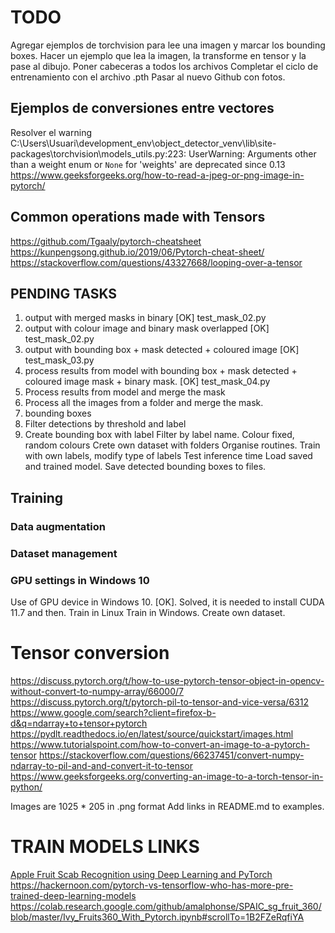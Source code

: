 # TODO
Agregar ejemplos de torchvision para lee una imagen y marcar los bounding boxes. Hacer un ejemplo que lea la imagen, la
transforme en tensor y la pase al dibujo. Poner cabeceras a todos los archivos Completar el ciclo de entrenamiento con
el archivo .pth Pasar al nuevo Github con fotos.

## Ejemplos de conversiones entre vectores
Resolver el warning
C:\Users\Usuari\development_env\object_detector_venv\lib\site-packages\torchvision\models\_utils.py:223: UserWarning: Arguments other than a weight enum or `None` for 'weights' are deprecated since 0.13
https://www.geeksforgeeks.org/how-to-read-a-jpeg-or-png-image-in-pytorch/

## Common operations made with Tensors
https://github.com/Tgaaly/pytorch-cheatsheet
https://kunpengsong.github.io/2019/06/Pytorch-cheat-sheet/
https://stackoverflow.com/questions/43327668/looping-over-a-tensor

## PENDING TASKS
1) output with merged masks in binary [OK] test_mask_02.py
2) output with colour image and binary mask overlapped [OK] test_mask_02.py
3) output with bounding box + mask detected + coloured image [OK] test_mask_03.py
4) process results from model with bounding box + mask detected + coloured image mask + binary mask. [OK] test_mask_04.py
5) Process results from model and merge the mask
6) Process all the images from a folder and merge the mask.
7) bounding boxes
8) Filter detections by threshold and label
9) Create bounding box with label
Filter by label name.
Colour fixed, random colours
Crete own dataset with folders
Organise routines.
Train with own labels, modify type of labels
Test inference time
Load saved and trained model.
Save detected bounding boxes to files.

## Training
### Data augmentation

### Dataset management

### GPU settings in Windows 10
Use of GPU device in Windows 10. [OK].
Solved, it is needed to install CUDA 11.7 and then.
Train in Linux
Train in Windows.
Create own dataset.


# Tensor conversion
https://discuss.pytorch.org/t/how-to-use-pytorch-tensor-object-in-opencv-without-convert-to-numpy-array/66000/7
https://discuss.pytorch.org/t/pytorch-pil-to-tensor-and-vice-versa/6312
https://www.google.com/search?client=firefox-b-d&q=ndarray+to+tensor+pytorch
https://pydlt.readthedocs.io/en/latest/source/quickstart/images.html
https://www.tutorialspoint.com/how-to-convert-an-image-to-a-pytorch-tensor
https://stackoverflow.com/questions/66237451/convert-numpy-ndarray-to-pil-and-and-convert-it-to-tensor
https://www.geeksforgeeks.org/converting-an-image-to-a-torch-tensor-in-python/


Images are 1025 * 205 in .png format 
Add links in README.md to examples.


# TRAIN MODELS LINKS
[Apple Fruit Scab Recognition using Deep Learning and PyTorch](https://debuggercafe.com/apple-fruit-scab-recognition-using-deep-learning-and-pytorch/)
https://hackernoon.com/pytorch-vs-tensorflow-who-has-more-pre-trained-deep-learning-models
https://colab.research.google.com/github/amalphonse/SPAIC_sg_fruit_360/blob/master/Ivy_Fruits360_With_Pytorch.ipynb#scrollTo=1B2FZeRqfiYA
